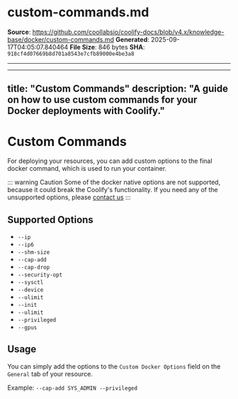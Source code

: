 # custom-commands.md

**Source**: https://github.com/coollabsio/coolify-docs/blob/v4.x/knowledge-base/docker/custom-commands.md
**Generated**: 2025-09-17T04:05:07.840464
**File Size**: 846 bytes
**SHA**: `918cf4d07669b8d701a8543e7cfb89000e4be3a8`

---

---
title: "Custom Commands"
description: "A guide on how to use custom commands for your Docker deployments with Coolify."
---

# Custom Commands
For deploying your resources, you can add custom options to the final docker command, which is used to run your container.

::: warning Caution
  Some of the docker native options are not supported, because it could break the Coolify's functionality. If you need any of the unsupported options, please [contact us](/get-started/support)
:::

## Supported Options

- `--ip`
- `--ip6`
- `--shm-size`
- `--cap-add`
- `--cap-drop`
- `--security-opt`
- `--sysctl`
- `--device`
- `--ulimit`
- `--init`
- `--ulimit`
- `--privileged`
- `--gpus`

## Usage

You can simply add the options to the `Custom Docker Options` field on the `General` tab of your resource.

Example: `--cap-add SYS_ADMIN --privileged`
